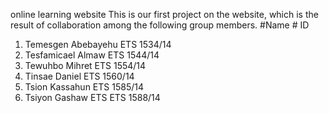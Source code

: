 online learning website
This is our first project on the website, which is the result of collaboration among the following group members.
#Name                               # ID

1. Temesgen Abebayehu               ETS 1534/14
2. Tesfamicael Almaw                ETS 1544/14
3. Tewuhbo Mihret                   ETS 1554/14
4. Tinsae Daniel                    ETS 1560/14
5. Tsion Kassahun                   ETS 1585/14
6. Tsiyon Gashaw ETS                ETS 1588/14
